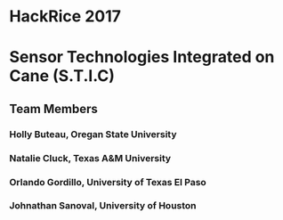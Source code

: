# HackRice 2017

# Sensor Technologies Integrated on Cane (S.T.I.C)

## Team Members

### Holly Buteau, Oregan State University
### Natalie Cluck, Texas A&M University
### Orlando Gordillo, University of Texas El Paso
### Johnathan Sanoval, University of Houston
